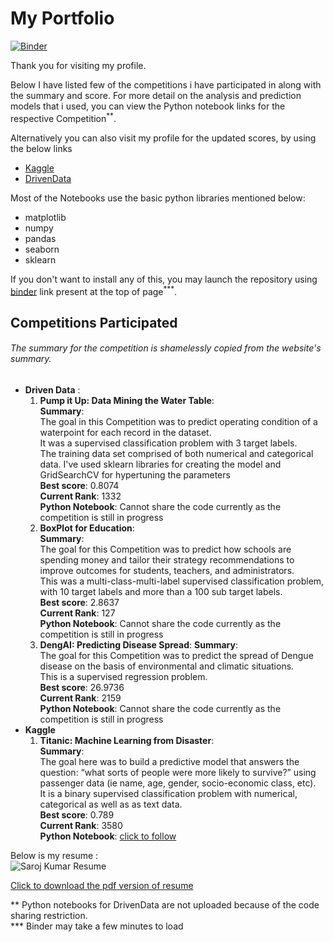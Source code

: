 # My Portfolio
[![Binder](https://mybinder.org/badge_logo.svg)](https://mybinder.org/v2/gh/Saroj-kr/Portfolio/master)   

Thank you for visiting my profile.

Below I have listed few of the competitions i have participated in along with the summary and score.
For more detail on the analysis and prediction models that i used, you can view the Python notebook links for the respective Competition<sup>**</sup>.  

Alternatively you can also visit my profile for the updated scores, by using the below links
* [Kaggle](https://www.kaggle.com/sarojkr)
* [DrivenData](https://www.drivendata.org/users/Saroj)

Most of the Notebooks use the basic python libraries mentioned below:
* matplotlib
* numpy
* pandas
* seaborn
* sklearn

If you don't want to install any of this, you may launch the repository using [binder](https://mybinder.org/) link present at the top of page<sup>***</sup>.

## Competitions Participated 
###### The summary for the competition is shamelessly copied from the website's summary.

* **Driven Data** :
  1. **Pump it Up: Data Mining the Water Table**:  
  **Summary**:  
  The goal in this Competition was to predict operating condition of a waterpoint for each record in the dataset.   
  It was a supervised classification problem with 3 target labels.   
  The training data set comprised of both numerical and categorical data. I've used sklearn libraries for creating the model and GridSearchCV for hypertuning the parameters  
  **Best score**: 0.8074  
  **Current Rank**: 1332  
  **Python Notebook**: Cannot share the code currently as the competition is still in progress  
  1. **BoxPlot for Education**:  
  **Summary**:  
  The goal for this Competition was to predict how schools are spending money and tailor their strategy recommendations to improve outcomes for students, teachers, and administrators.  
  This was a multi-class-multi-label supervised classification problem, with 10 target labels and more than a 100 sub target labels.   
  **Best score**: 2.8637  
  **Current Rank**: 127  
  **Python Notebook**: Cannot share the code currently as the competition is still in progress  
  1. **DengAI: Predicting Disease Spread**:
  **Summary**:  
  The goal for this Competition was to predict the spread of Dengue disease on the basis of environmental and climatic situations.  
  This is a supervised regression problem.  
  **Best score**: 26.9736  
  **Current Rank**: 2159  
  **Python Notebook**: Cannot share the code currently as the competition is still in progress  
* **Kaggle**
  1. **Titanic: Machine Learning from Disaster**:  
   **Summary**:  
   The goal here was to build a predictive model that answers the question: “what sorts of people were more likely to survive?” using passenger data (ie name, age, gender, socio-economic class, etc).   
   It is a binary supervised classification problem with numerical, categorical as well as as text data.   
   **Best score**: 0.789  
   **Current Rank**: 3580  
   **Python Notebook**: [click to follow](https://www.kaggle.com/sarojkr/titanic-dataset-eda-and-prediction-models)

Below is my resume :  
![Saroj Kumar Resume](https://st6cwg.by.files.1drv.com/y4mOAo_U1ZVMH8BlizCgHn7up_iGmb2j-TZ7hrq2LOQt1lEj7MNYa8d0eZlQ8-smW2KQFj8qJIDrjSCP-5kVY4pXDm3jX6qt581tT979YbkRGKHSvOgsZka_BhNyQW8k9ur9kW0VrnXyKc0iOFJcSVg_JKsYxzFJo3rtekSWQvY653u7dneA83acAUuPD1hd2VdnVGmglHT7vA0-8KpI1QYPQ?width=1654&height=2339&cropmode=none "Saroj Kumar Resume")

[Click to download the pdf version of resume](https://1drv.ms/b/s!AiqsARXxZ2F6iy2ViKAKjQn8oIiq?e=y5TDiu)  

** Python notebooks for DrivenData are not uploaded because of the code sharing restriction.  
*** Binder may take a few minutes to load
